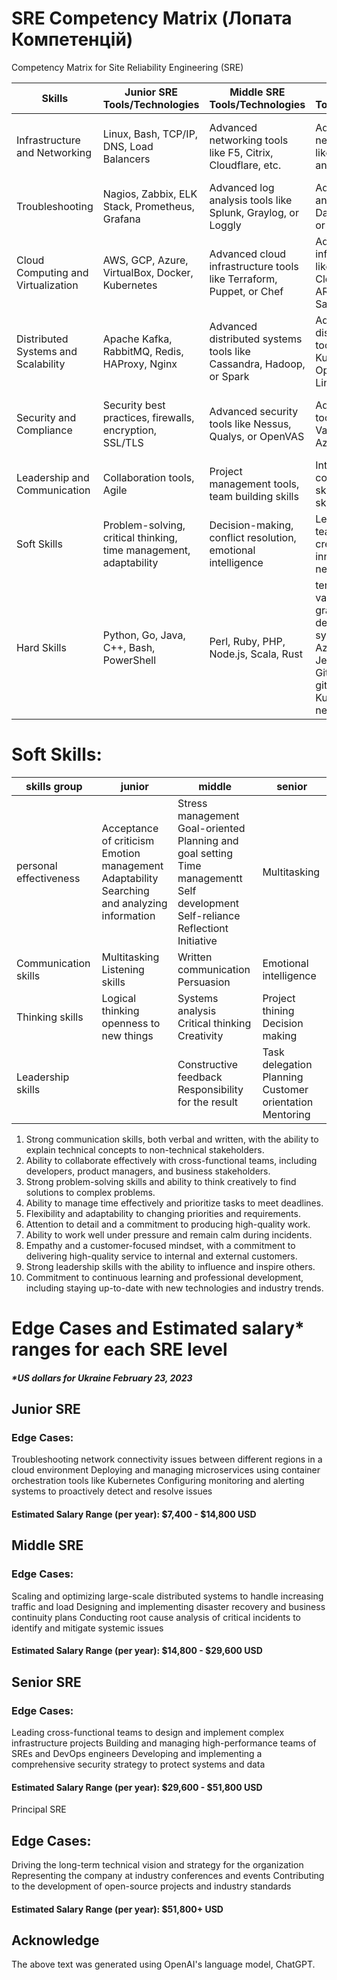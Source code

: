 # SRE Competency Matrix (Лопата Компетенцій)
Competency Matrix for Site Reliability Engineering (SRE)

| Skills                              | Junior SRE Tools/Technologies                                     | Middle SRE Tools/Technologies                                       | Senior SRE Tools/Technologies                                                        | Principal SRE Tools/Technologies                                                  |
|-------------------------------------|-------------------------------------------------------------------|---------------------------------------------------------------------|--------------------------------------------------------------------------------------|-----------------------------------------------------------------------------------|
| Infrastructure and Networking       | Linux, Bash, TCP/IP, DNS, Load Balancers                          | Advanced networking tools like F5, Citrix, Cloudflare, etc.         | Advanced networking tools like Cisco, Juniper, and Arista                            | Design custom hardware and software networking solutions                          |
| Troubleshooting                     | Nagios, Zabbix, ELK Stack, Prometheus, Grafana                    | Advanced log analysis tools like Splunk, Graylog, or Loggly         | Advanced log analysis tools like Datadog, New Relic, or AppDynamics                  | Develop and maintain automated testing and deployment tools                       |
| Cloud Computing and Virtualization  | AWS, GCP, Azure, VirtualBox, Docker, Kubernetes                   | Advanced cloud infrastructure tools like Terraform, Puppet, or Chef | Advanced cloud infrastructure tools like CloudFormation, ARM templates, or SaltStack | Advanced cloud infrastructure tools like CloudTrail, CloudWatch, or Azure Monitor |
| Distributed Systems and Scalability | Apache Kafka, RabbitMQ, Redis, HAProxy, Nginx                     | Advanced distributed systems tools like Cassandra, Hadoop, or Spark | Advanced distributed systems tools like Kubernetes Operators, Istio, or Linkerd      | Advanced distributed systems tools like Consul, Nomad, or Vault                   |
| Security and Compliance             | Security best practices, firewalls, encryption, SSL/TLS           | Advanced security tools like Nessus, Qualys, or OpenVAS             | Advanced security tools like HashiCorp Vault, AWS KMS, or Azure Key Vault            | Advanced security tools like HashiCorp Sentinel, Open Policy Agent, or AWS Config |
| Leadership and Communication        | Collaboration tools, Agile                                        | Project management tools, team building skills                      | Interpersonal skills, communication skills, mentoring skills                         | Strategic thinking, business acumen, thought leadership                           |
| Soft Skills                         | Problem-solving, critical thinking, time management, adaptability | Decision-making, conflict resolution, emotional intelligence        | Leadership, teamwork, creativity, innovation, negotiation                            | Visionary, influence, change management, resilience                               |
| Hard Skills                         | Python, Go, Java, C++, Bash, PowerShell                           | Perl, Ruby, PHP, Node.js, Scala, Rust                               | terraform, ansible, vault, Prometheus, grafana, ubuntu, debian, rethat, systemd, AWS, Azure, GCP, ELK, JenkinsCI, gitlabCI, GitHub Actions, gitops Flux, docker, Kubernetes, mesh network                                              | Kotlin, Rust, Julia, R, Clojure                                                   |        

# Soft Skills:


| skills group           | junior                                                                                               | middle                                                                                                                                                                              | senior                                                             |
|------------------------|------------------------------------------------------------------------------------------------------|-------------------------------------------------------------------------------------------------------------------------------------------------------------------------------------|--------------------------------------------------------------------|
| personal effectiveness | Acceptance of criticism<br>Emotion management<br>Adaptability<br>Searching and analyzing information | Stress management<br>Goal-oriented<br>Planning and goal setting<br>Time managementt<br>Self development<br>Self-reliance<br>Reflectiont<br>Initiative                               | Multitasking                                                       |
| Communication skills   | Multitasking<br>Listening skills                                                                     | Written communication<br>Persuasion                                                                                                                                                 | Emotional intelligence                                             |
| Thinking skills        | Logical thinking<br>openness to new things                                                           | Systems analysis<br>Critical thinking<br>Creativity                                                                                                                                 | Project thining<br>Decision making                                 |
| Leadership skills      |                                                                                                      | Constructive feedback<br>Responsibility for the result                                                                                                                              | Task delegation <br>Planning<br>Customer orientation<br>Mentoring  |

 1. Strong communication skills, both verbal and written, with the ability to explain technical concepts to non-technical stakeholders.
 2. Ability to collaborate effectively with cross-functional teams, including developers, product managers, and business stakeholders.
 3. Strong problem-solving skills and ability to think creatively to find solutions to complex problems.
 4. Ability to manage time effectively and prioritize tasks to meet deadlines.
 5. Flexibility and adaptability to changing priorities and requirements.
 6. Attention to detail and a commitment to producing high-quality work.
 7. Ability to work well under pressure and remain calm during incidents.
 8. Empathy and a customer-focused mindset, with a commitment to delivering high-quality service to internal and external customers.
 9. Strong leadership skills with the ability to influence and inspire others.
 10. Commitment to continuous learning and professional development, including staying up-to-date with new technologies and industry trends.



# Edge Cases and Estimated salary* ranges for each SRE level
#####  *US dollars for Ukraine February 23, 2023

## Junior SRE

### Edge Cases:
Troubleshooting network connectivity issues between different regions in a cloud environment
Deploying and managing microservices using container orchestration tools like Kubernetes
Configuring monitoring and alerting systems to proactively detect and resolve issues
#### Estimated Salary Range (per year): $7,400 - $14,800 USD

## Middle SRE

### Edge Cases:
Scaling and optimizing large-scale distributed systems to handle increasing traffic and load
Designing and implementing disaster recovery and business continuity plans
Conducting root cause analysis of critical incidents to identify and mitigate systemic issues
#### Estimated Salary Range (per year): $14,800 - $29,600 USD

## Senior SRE

### Edge Cases:
Leading cross-functional teams to design and implement complex infrastructure projects
Building and managing high-performance teams of SREs and DevOps engineers
Developing and implementing a comprehensive security strategy to protect systems and data

#### Estimated Salary Range (per year): $29,600 - $51,800 USD
Principal SRE

## Edge Cases:
Driving the long-term technical vision and strategy for the organization
Representing the company at industry conferences and events
Contributing to the development of open-source projects and industry standards

#### Estimated Salary Range (per year): $51,800+ USD


## Acknowledge
The above text was generated using OpenAI's language model, ChatGPT.
